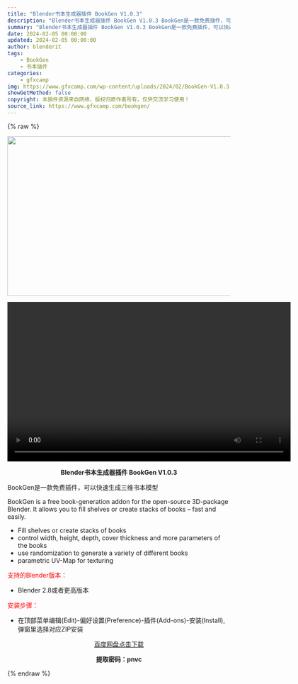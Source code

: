 ```yaml
---
title: "Blender书本生成器插件 BookGen V1.0.3"
description: "Blender书本生成器插件 BookGen V1.0.3 BookGen是一款免费插件，可以快速生成三维书本模型 BookGen is a free book-generation addon fo..."
summary: "Blender书本生成器插件 BookGen V1.0.3 BookGen是一款免费插件，可以快速生成三维书本模型 BookGen is a free book-generation addon fo..."
date: 2024-02-05 00:00:00
updated: 2024-02-05 00:00:00
author: blenderit
tags: 
    - BookGen
    - 书本插件
categories:
    - gfxcamp
img: https://www.gfxcamp.com/wp-content/uploads/2024/02/BookGen-V1.0.3.jpg
showGetMethod: false
copyright: 本插件资源来自网络，版权归原作者所有，仅供交流学习使用！
source_link: https://www.gfxcamp.com/bookgen/
---
```


{% raw %}
<div><p><img decoding="async" class="aligncenter size-full wp-image-118424" src="https://www.gfxcamp.com/wp-content/uploads/2024/02/BookGen-V1.0.3.jpg" data-src="https://www.gfxcamp.com/wp-content/uploads/2024/02/BookGen-V1.0.3.jpg" alt="" width="640" height="360" data-srcset="https://www.gfxcamp.com/wp-content/uploads/2024/02/BookGen-V1.0.3.jpg 640w, https://www.gfxcamp.com/wp-content/uploads/2024/02/BookGen-V1.0.3-150x84.jpg 150w" data-sizes="(max-width: 640px) 100vw, 640px"><br>
</p><center><div style="width: 640px;" class="wp-video"><!--[if lt IE 9]><script>document.createElement('video');</script><![endif]-->
<video class="wp-video-shortcode" id="video-118423-1" width="640" height="360" preload="true" controls="controls"><source type="video/mp4" src="http://cloud.video.taobao.com/play/u/null/p/1/e/6/t/1/448836968644.mp4?_=1"></source><a href="http://cloud.video.taobao.com/play/u/null/p/1/e/6/t/1/448836968644.mp4">http://cloud.video.taobao.com/play/u/null/p/1/e/6/t/1/448836968644.mp4</a></video></div></center><p style="text-align: center;"><strong>Blender书本生成器插件 BookGen V1.0.3</strong></p><p>BookGen是一款免费插件，可以快速生成三维书本模型</p><p>BookGen is a free book-generation addon for the open-source 3D-package Blender. It allows you to fill shelves or create stacks of books – fast and easily.</p><ul>
<li>Fill shelves or create stacks of books</li>
<li>control width, height, depth, cover thickness and more parameters of the books</li>
<li>use randomization to generate a variety of different books</li>
<li>parametric UV-Map for texturing</li>
</ul><p style="text-align: left;"><span style="color: #ff0000;">支持的Blender版本：</span></p><ul>
<li style="text-align: left;">Blender 2.8或者更高版本</li>
</ul><p style="text-align: left;"><span style="color: #ff0000;">安装步骤：</span></p><ul>
<li>在顶部菜单编辑(Edit)-偏好设置(Preference)-插件(Add-ons)-安装(Install),弹窗里选择对应ZIP安装</li>
</ul><p style="text-align: center;"><a class="maxbutton-3 maxbutton maxbutton-baidu" target="_blank" rel="noopener" href="https://pan.baidu.com/s/1oi6BEghWY1CR9esNgsWX9A?pwd=pnvc"><span class="mb-text">百度网盘点击下载</span></a></p><p style="text-align: center;"><strong>提取密码：pnvc</strong></p></div>
<div style="display: none">gfxcamp</div>
{% endraw %}